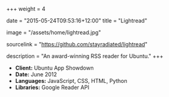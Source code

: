 +++
weight = 4

date = "2015-05-24T09:53:16+12:00"
title = "Lightread"

image = "/assets/home/lightread.jpg"

sourcelink = "https://github.com/stayradiated/lightread"

description = "An award-winning RSS reader for Ubuntu."
+++

- **Client:** Ubuntu App Showdown
- **Date:** June 2012
- **Languages:** JavaScript, CSS, HTML, Python
- **Libraries:** Google Reader API
